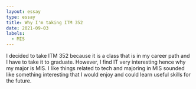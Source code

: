 ```yaml
---
layout: essay
type: essay
title: Why I'm taking ITM 352
date: 2021-09-03
labels:
  - MIS
---
```


I decided to take ITM 352 because it is a class that is in my career path and I have to take it to graduate. However, I find IT very interesting hence why my major is MIS. I like things related to tech and majoring in MIS sounded like something interesting that I would enjoy and could learn useful skills for the future.
